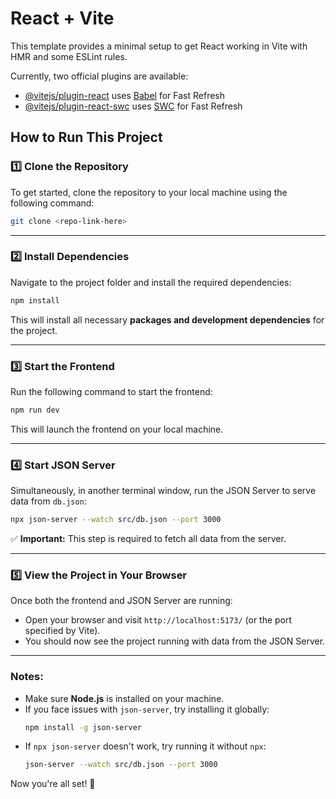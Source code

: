 # React + Vite

This template provides a minimal setup to get React working in Vite with HMR and some ESLint rules.

Currently, two official plugins are available:

- [@vitejs/plugin-react](https://github.com/vitejs/vite-plugin-react/blob/main/packages/plugin-react/README.md) uses [Babel](https://babeljs.io/) for Fast Refresh
- [@vitejs/plugin-react-swc](https://github.com/vitejs/vite-plugin-react-swc) uses [SWC](https://swc.rs/) for Fast Refresh


## **How to Run This Project**  

### **1️⃣ Clone the Repository**  
To get started, clone the repository to your local machine using the following command:  
```sh
git clone <repo-link-here>
```

---

### **2️⃣ Install Dependencies**  
Navigate to the project folder and install the required dependencies:  
```sh
npm install
```
This will install all necessary **packages and development dependencies** for the project.

---

### **3️⃣ Start the Frontend**  
Run the following command to start the frontend:  
```sh
npm run dev
```
This will launch the frontend on your local machine.

---

### **4️⃣ Start JSON Server**  
Simultaneously, in another terminal window, run the JSON Server to serve data from `db.json`:  
```sh
npx json-server --watch src/db.json --port 3000
```
✅ **Important:** This step is required to fetch all data from the server.

---

### **5️⃣ View the Project in Your Browser**  
Once both the frontend and JSON Server are running:  
- Open your browser and visit `http://localhost:5173/` (or the port specified by Vite).  
- You should now see the project running with data from the JSON Server.  

---

### **Notes:**  
- Make sure **Node.js** is installed on your machine.  
- If you face issues with `json-server`, try installing it globally:  
  ```sh
  npm install -g json-server
  ```  
- If `npx json-server` doesn't work, try running it without `npx`:  
  ```sh
  json-server --watch src/db.json --port 3000
  ```  

Now you're all set! 🚀


